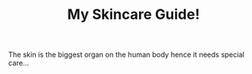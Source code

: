 ﻿---
layout:  post  
image: original.jpg
tag: skincare
title:  "My Skincare Guide!" 
---
The skin is the biggest organ on the human body hence it needs special care...
